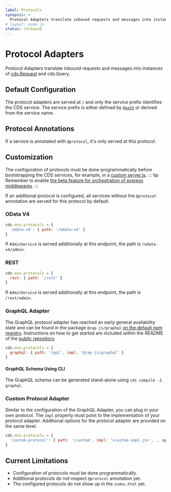 ```yaml
---
label: Protocols
synopsis: >
  Protocol Adapters translate inbound requests and messages into instances of [cds.Request](events) and cds.Query.
# layout: node-js
status: released
---
```


# Protocol Adapters

Protocol Adapters translate inbound requests and messages into instances of [cds.Request](events) and cds.Query.

<!--- % include links-for-node.md %} -->
## Default Configuration

The protocol adapters are served at `/` and only the service prefix identifies the CDS service.
The service prefix is either defined by [`@path`](../cds/cdl#service-definitions) or derived from the service name.

## Protocol Annotations

If a service is annotated with `@protocol`, it's only served at this protocol.

## Customization

The configuration of protocols must be done programmatically before bootstrapping the CDS services, for example, in a [custom server.js](../node.js/cds-serve#custom-server-js).
::: tip
Remember to enable [the beta feature for orchestration of express middlewares](../node.js/middlewares#configuration).
:::

If an additional protocol is configured, all services without the `@protocol` annotation are served for this protocol by default.

### OData V4

```js
cds.env.protocols = {
  'odata-v4': { path: '/odata-v4' }
}
```

If `AdminService` is served additionally at this endpoint, the path is `/odata-v4/admin`.

### REST

```js
cds.env.protocols = {
  rest: { path: '/rest' }
}
```

If `AdminService` is served additionally at this endpoint, the path is `/rest/admin`.

### GraphQL Adapter

The GraphQL protocol adapter has reached an early general availability state and can be found in the package `@cap-js/graphql` [on the default _npm_ registry](https://www.npmjs.com/package/@cap-js/graphql).
Instructions on how to get started are included within the README of the [public repository](https://github.com/cap-js/cds-adapter-graphql).

```js
cds.env.protocols = {
  graphql: { path: '/gql', impl: '@cap-js/graphql' }
}
```

#### GraphQL Schema Using CLI

The GraphQL schema can be generated stand-alone using `cds compile -2 graphql`.

### Custom Protocol Adapter

Similar to the configuration of the GraphQL Adapter, you can plug in your own protocol.
The `impl` property must point to the implementation of your protocol adapter.
Additional options for the protocol adapter are provided on the same level.

```js
cds.env.protocols = {
  'custom-protocol': { path: '/custom', impl: '<custom-impl.js>', ...options }
}
```

## Current Limitations

- Configuration of protocols must be done programmatically.
- Additional protocols do not respect `@protocol` annotation yet.
- The configured protocols do not show up in the `index.html` yet.
